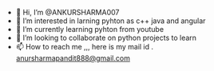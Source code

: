 - 👋 Hi, I’m @ANKURSHARMA007
- 👀 I’m interested in larning pyhton as c++ java and angular 
- 🌱 I’m currently learning pyhton from youtube 
- 💞️ I’m looking to collaborate on python projects to learn 
- 📫 How to reach me ,,,
here is my mail id . anursharmapandit888@gmail.com

<!---
ANKURSHARMA007/ANKURSHARMA007 is a ✨ special ✨ repository because its `README.md` (this file) appears on your GitHub profile.
You can click the Preview link to take a look at your changes.
--->
